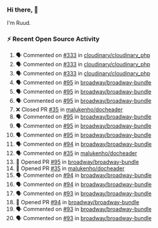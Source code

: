 ### Hi there, 👋

I'm Ruud.
 
### :zap: Recent Open Source Activity

<!--START_SECTION:activity-->
1. 🗣 Commented on [#333](https://github.com/cloudinary/cloudinary_php/issues/333) in [cloudinary/cloudinary_php](https://github.com/cloudinary/cloudinary_php)
2. 🗣 Commented on [#333](https://github.com/cloudinary/cloudinary_php/issues/333) in [cloudinary/cloudinary_php](https://github.com/cloudinary/cloudinary_php)
3. 🗣 Commented on [#333](https://github.com/cloudinary/cloudinary_php/issues/333) in [cloudinary/cloudinary_php](https://github.com/cloudinary/cloudinary_php)
4. 🗣 Commented on [#95](https://github.com/broadway/broadway-bundle/issues/95) in [broadway/broadway-bundle](https://github.com/broadway/broadway-bundle)
5. 🗣 Commented on [#95](https://github.com/broadway/broadway-bundle/issues/95) in [broadway/broadway-bundle](https://github.com/broadway/broadway-bundle)
6. 🗣 Commented on [#95](https://github.com/broadway/broadway-bundle/issues/95) in [broadway/broadway-bundle](https://github.com/broadway/broadway-bundle)
7. ❌ Closed PR [#35](https://github.com/malukenho/docheader/pull/35) in [malukenho/docheader](https://github.com/malukenho/docheader)
8. 🗣 Commented on [#95](https://github.com/broadway/broadway-bundle/issues/95) in [broadway/broadway-bundle](https://github.com/broadway/broadway-bundle)
9. 🗣 Commented on [#95](https://github.com/broadway/broadway-bundle/issues/95) in [broadway/broadway-bundle](https://github.com/broadway/broadway-bundle)
10. 🗣 Commented on [#95](https://github.com/broadway/broadway-bundle/issues/95) in [broadway/broadway-bundle](https://github.com/broadway/broadway-bundle)
11. 🗣 Commented on [#94](https://github.com/broadway/broadway-bundle/issues/94) in [broadway/broadway-bundle](https://github.com/broadway/broadway-bundle)
12. 🗣 Commented on [#35](https://github.com/malukenho/docheader/issues/35) in [malukenho/docheader](https://github.com/malukenho/docheader)
13. 💪 Opened PR [#95](https://github.com/broadway/broadway-bundle/pull/95) in [broadway/broadway-bundle](https://github.com/broadway/broadway-bundle)
14. 💪 Opened PR [#35](https://github.com/malukenho/docheader/pull/35) in [malukenho/docheader](https://github.com/malukenho/docheader)
15. 🗣 Commented on [#94](https://github.com/broadway/broadway-bundle/issues/94) in [broadway/broadway-bundle](https://github.com/broadway/broadway-bundle)
16. 🗣 Commented on [#94](https://github.com/broadway/broadway-bundle/issues/94) in [broadway/broadway-bundle](https://github.com/broadway/broadway-bundle)
17. 🗣 Commented on [#93](https://github.com/broadway/broadway-bundle/issues/93) in [broadway/broadway-bundle](https://github.com/broadway/broadway-bundle)
18. 💪 Opened PR [#94](https://github.com/broadway/broadway-bundle/pull/94) in [broadway/broadway-bundle](https://github.com/broadway/broadway-bundle)
19. 🗣 Commented on [#93](https://github.com/broadway/broadway-bundle/issues/93) in [broadway/broadway-bundle](https://github.com/broadway/broadway-bundle)
20. 🗣 Commented on [#93](https://github.com/broadway/broadway-bundle/issues/93) in [broadway/broadway-bundle](https://github.com/broadway/broadway-bundle)
<!--END_SECTION:activity-->
